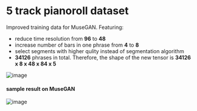 # 5 track pianoroll dataset

Improved training data for MuseGAN. Featuring:

* reduce time resolution from **96** to **48**
* increase number of bars in one phrase from **4** to **8**
* select segments with higher qulity instead of segmentation algorithm
* **34126** phrases in total. Therefore, the shape of the new tensor is **34126 x 8 x 48 x 84 x 5**

![image](https://github.com/wayne391/List-of-Symbolic-Musical-Datasets/blob/master/docs/5-track_pianoroll.PNG)

#### sample result on MuseGAN
![image](https://github.com/wayne391/List-of-Symbolic-Musical-Datasets/blob/master/5-track-pianoroll/musegan/51901.png)
